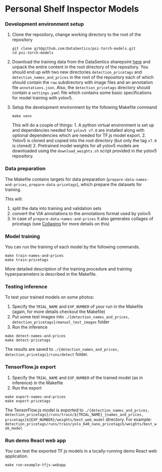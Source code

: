 # Personal Shelf Inspector Models

### Development environment setup
1. Clone the repository, change working directory to the root of the repository

    ```
    git clone git@github.com:DataSentics/psi-torch-models.git
    cd psi-torch-models
    ```

2. Download the training data from the DataSentics sharepoint [here](datasentics.com) and unpack
the entire content in the root directory of the repository. You should end up with two new directories `detection_pricetags` and `detection_names_and_prices` in the root of the repository each of which should contain the `raw` subdirectory with image files and an annotation file `annotations.json`. Also, the `detection_pricetags` directory should contain a `settings.yaml` file which contains some basic specifications for model training with yolov5.


3. Setup the development environment by the following Makefile command

    ```
    make venv
    ```

    This will do a couple of things:
        1. A python virtual environment is set up and dependencies needed for `yolov5 v7.0` are installed
        along with optional dependencies which are needed for TF.js model export.
        2. Yolov5 is cloned and copied into the root directory (but only the tag `v7.0` is cloned)
        2. Pretrained model weights for all yolov5 models are downloaded using the `download_weights.sh` script
        provided in the yolov5 repository.





### Data preparation

The Makefile contains targets for data preparation (`prepare-data-names-and-prices`, `prepare-data-pricetags`), which prepare the datasets for training.

This will:

1. split the data into training and validation sets
2. convert the VIA annotations to the annotations format used by yolov5
3. In case of `prepare-data-names-and-prices` it also generates collages of pricetags (see [Collaging]() for more details on this)

### Model training
You can run the training of each model by the following commands. 

```
make train-names-and-prices
make train-pricetags
```

More detailed description of the training procedure and training hyperparameters is described in the Makefile.

### Testing inference
To test your trained models on some photos:
1. Specify the `TRIAL_NAME` and `EXP_NUMBER` of your run in the Makefile (again, for more details checkout the Makefile)
2. Put some test images into `./{detection_names_and_prices, detection_pricetags}/manual_test_images` folder
3. Run the inference

```
make detect-names-and-prices
make detect-pricetags
```

The results are saved to `./{detection_names_and_prices, detection_pricetags}/runs/detect` folder.

### TensorFlow.js export
1. Specify the `TRIAL_NAME` and `EXP_NUMBER` of the trained model (as in inference) in the Makefile
2. Run the export

```
make export-names-and-prices
make export-pricetags
```

The TensorFlow.js model is exported to `./{detection_names_and_prices, detection_pricetags}/runs/train/${TRIAL_NAME}_{names_and_prices, pricetags}${EXP_NUMBER}/weights/best_web_model` directory.
For example: `detection_pricetags/runs/train/yolo_640_nano_pricetags5/weights/best_web_model`

### Run demo React web app
You can test the exported TF.js models in a locally-running demo React web application.

```
make run-example-tfjs-webapp
```

